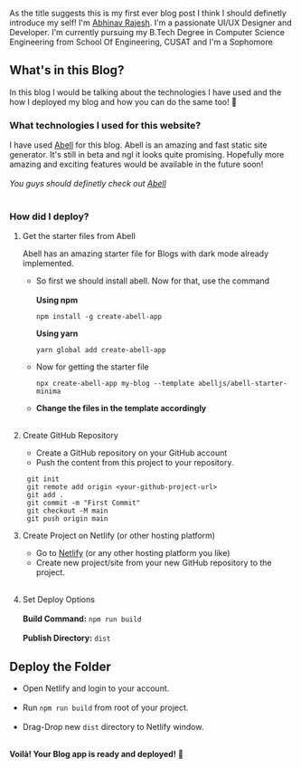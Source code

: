 As the title suggests this is my first ever blog post I think I should definetly introduce my self! I'm [Abhinav Rajesh](https://abhinavrajesh.me). I'm a passionate UI/UX Designer and Developer. I'm currently pursuing my B.Tech Degree in Computer Science Engineering from School Of Engineering, CUSAT and I'm a Sophomore

## What's in this Blog?

In this blog I would be talking about the technologies I have used and the how I deployed my blog and how you can do the same too! 🥰

### What technologies I used for this website?

I have used [Abell](https://abelljs.org) for this blog. Abell is an amazing and fast static site generator. It's still in beta and ngl it looks quite promising. Hopefully more amazing and exciting features would be available in the future soon!
<br /><br />
_You guys should definetly check out [Abell](https://abelljs.org)_
<br /><br />

### How did I deploy?

1. Get the starter files from Abell

   Abell has an amazing starter file for Blogs with dark mode already implemented.

   - So first we should install abell. Now for that, use the command<br/><br/>
     **Using npm**

     ```
     npm install -g create-abell-app
     ```

     **Using yarn**

     ```
     yarn global add create-abell-app
     ```

   - Now for getting the starter file

     ```
     npx create-abell-app my-blog --template abelljs/abell-starter-minima
     ```

   - **Change the files in the template accordingly**
     <br /><br />

2. Create GitHub Repository

   - Create a GitHub repository on your GitHub account
   - Push the content from this project to your repository.

   ```
    git init
    git remote add origin <your-github-project-url>
    git add .
    git commit -m "First Commit"
    git checkout -M main
    git push origin main
   ```

3. Create Project on Netlify (or other hosting platform)

   - Go to [Netlify](https://netlify.com/) (or any other hosting platform you like)
   - Create new project/site from your new GitHub repository to the project.
     <br /><br />

4. Set Deploy Options
   <br /><br />
   **Build Command:** `npm run build`
   <br /><br />
   **Publish Directory:** `dist`

## Deploy the Folder

- Open Netlify and login to your account. <br /><br />
- Run `npm run build` from root of your project.<br /><br />
- Drag-Drop new `dist` directory to Netlify window.<br /><br />

**Voilà! Your Blog app is ready and deployed!** 🎉
